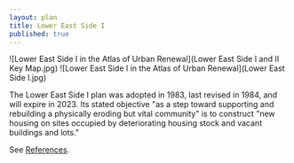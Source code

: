 ```yaml
---
layout: plan
title: Lower East Side I
published: true
---
```


![Lower East Side I in the Atlas of Urban Renewal](Lower East Side I and II Key Map.jpg)
![Lower East Side I in the Atlas of Urban Renewal](Lower East Side I.jpg)

The Lower East Side I plan was adopted in 1983, last revised in 1984, and will expire in 2023. Its stated objective "as a step toward supporting and rebuilding a physically eroding but vital community" is to construct "new housing on sites occupied by deteriorating housing stock and vacant buildings and lots."

See [References](http://www.urbanreviewer.org/#page=references.html). 
